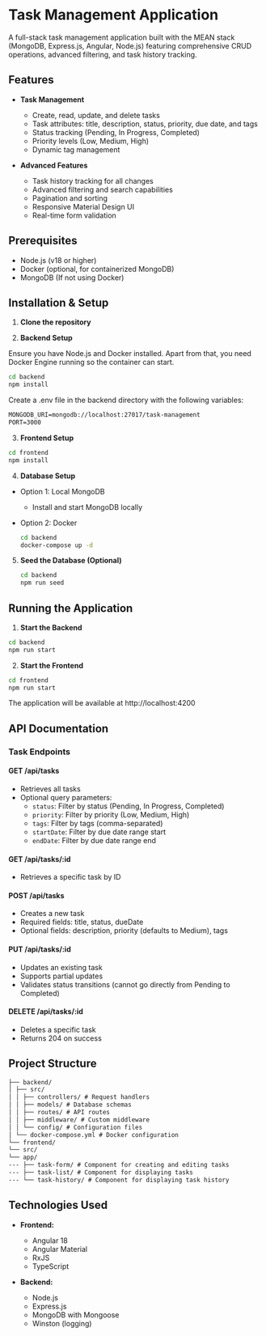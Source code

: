 # Task Management Application

A full-stack task management application built with the MEAN stack (MongoDB, Express.js, Angular, Node.js) featuring comprehensive CRUD operations, advanced filtering, and task history tracking.

## Features

- **Task Management**

  - Create, read, update, and delete tasks
  - Task attributes: title, description, status, priority, due date, and tags
  - Status tracking (Pending, In Progress, Completed)
  - Priority levels (Low, Medium, High)
  - Dynamic tag management

- **Advanced Features**
  - Task history tracking for all changes
  - Advanced filtering and search capabilities
  - Pagination and sorting
  - Responsive Material Design UI
  - Real-time form validation

## Prerequisites

- Node.js (v18 or higher)
- Docker (optional, for containerized MongoDB)
- MongoDB (If not using Docker)

## Installation & Setup

1. **Clone the repository**

2. **Backend Setup**

Ensure you have Node.js and Docker installed. Apart from that, you need Docker Engine running so the container can start.

```bash
cd backend
npm install
```

Create a .env file in the backend directory with the following variables:

```md
MONGODB_URI=mongodb://localhost:27017/task-management
PORT=3000
```

3. **Frontend Setup**

```bash
cd frontend
npm install
```

4. **Database Setup**

- Option 1: Local MongoDB
  - Install and start MongoDB locally
- Option 2: Docker

  ```bash
  cd backend
  docker-compose up -d
  ```

5. **Seed the Database (Optional)**

   ```bash
   cd backend
   npm run seed
   ```

## Running the Application

1. **Start the Backend**

```bash
cd backend
npm run start
```

2. **Start the Frontend**

```bash
cd frontend
npm run start
```

The application will be available at http://localhost:4200

## API Documentation

### Task Endpoints

#### GET /api/tasks

- Retrieves all tasks
- Optional query parameters:
  - `status`: Filter by status (Pending, In Progress, Completed)
  - `priority`: Filter by priority (Low, Medium, High)
  - `tags`: Filter by tags (comma-separated)
  - `startDate`: Filter by due date range start
  - `endDate`: Filter by due date range end

#### GET /api/tasks/:id

- Retrieves a specific task by ID

#### POST /api/tasks

- Creates a new task
- Required fields: title, status, dueDate
- Optional fields: description, priority (defaults to Medium), tags

#### PUT /api/tasks/:id

- Updates an existing task
- Supports partial updates
- Validates status transitions (cannot go directly from Pending to Completed)

#### DELETE /api/tasks/:id

- Deletes a specific task
- Returns 204 on success

## Project Structure

```md
├── backend/
│ ├── src/
│ │ ├── controllers/ # Request handlers
│ │ ├── models/ # Database schemas
│ │ ├── routes/ # API routes
│ │ ├── middleware/ # Custom middleware
│ │ └── config/ # Configuration files
│ └── docker-compose.yml # Docker configuration
└── frontend/
└── src/
└── app/
--- ├── task-form/ # Component for creating and editing tasks
--- ├── task-list/ # Component for displaying tasks
--- └── task-history/ # Component for displaying task history
```

## Technologies Used

- **Frontend:**

  - Angular 18
  - Angular Material
  - RxJS
  - TypeScript

- **Backend:**
  - Node.js
  - Express.js
  - MongoDB with Mongoose
  - Winston (logging)
